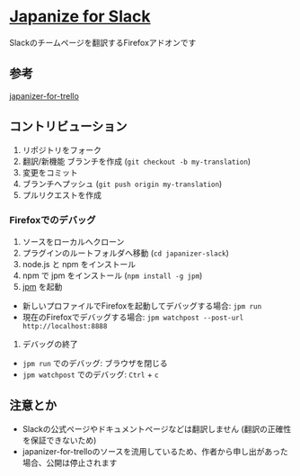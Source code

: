 # [Japanize for Slack](https://addons.mozilla.org/ja/firefox/addon/japanizer-for-slack/)
Slackのチームページを翻訳するFirefoxアドオンです


## 参考

[japanizer-for-trello](https://github.com/iso2022jp/japanizer-for-trello)

## コントリビューション

1. リポジトリをフォーク
1. 翻訳/新機能 ブランチを作成 (`git checkout -b my-translation`)
1. 変更をコミット
1. ブランチへプッシュ (`git push origin my-translation`)
1. プルリクエストを作成

### Firefoxでのデバッグ

1. ソースをローカルへクローン
1. プラグインのルートフォルダへ移動 (`cd japanizer-slack`)
1. node.js と npm をインストール
1. npm で jpm をインストール (`npm install -g jpm`)
1. [jpm](https://developer.mozilla.org/en-US/Add-ons/SDK/Tools/jpm) を起動
  + 新しいプロファイルでFirefoxを起動してデバッグする場合: `jpm run`
  + 現在のFirefoxでデバッグする場合: `jpm watchpost --post-url http://localhost:8888`
1. デバッグの終了
  + `jpm run` でのデバッグ: ブラウザを閉じる
  + `jpm watchpost` でのデバッグ: `Ctrl` + `c`

## 注意とか

- Slackの公式ページやドキュメントページなどは翻訳しません (翻訳の正確性を保証できないため)
- japanizer-for-trelloのソースを流用しているため、作者から申し出があった場合、公開は停止されます
